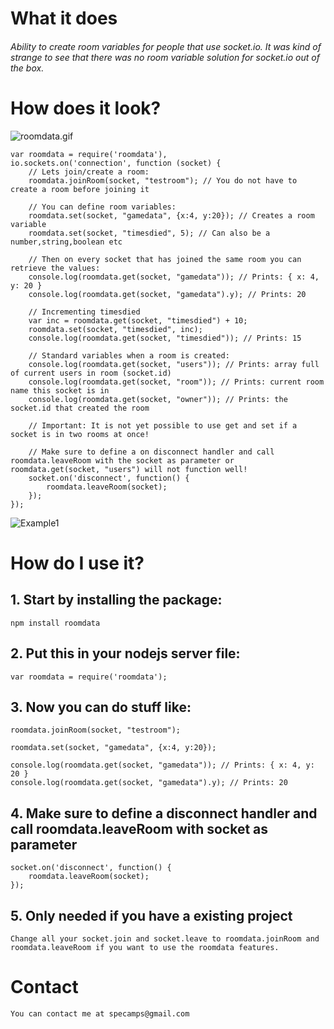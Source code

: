 # What it does

###### Ability to create room variables for people that use socket.io. It was kind of strange to see that there was no room variable solution for socket.io out of the box. ######


# How does it look?

![roomdata.gif](https://bitbucket.org/repo/EaxM4K/images/4033599328-roomdata.gif)

	var roomdata = require('roomdata'),
	io.sockets.on('connection', function (socket) {
		// Lets join/create a room:
		roomdata.joinRoom(socket, "testroom"); // You do not have to create a room before joining it
		
		// You can define room variables:
		roomdata.set(socket, "gamedata", {x:4, y:20}); // Creates a room variable
		roomdata.set(socket, "timesdied", 5); // Can also be a number,string,boolean etc
		
		// Then on every socket that has joined the same room you can retrieve the values:
		console.log(roomdata.get(socket, "gamedata")); // Prints: { x: 4, y: 20 }
		console.log(roomdata.get(socket, "gamedata").y); // Prints: 20
		
		// Incrementing timesdied
		var inc = roomdata.get(socket, "timesdied") + 10;
		roomdata.set(socket, "timesdied", inc);
		console.log(roomdata.get(socket, "timesdied")); // Prints: 15
		
		// Standard variables when a room is created:
		console.log(roomdata.get(socket, "users")); // Prints: array full of current users in room (socket.id)
		console.log(roomdata.get(socket, "room")); // Prints: current room name this socket is in
		console.log(roomdata.get(socket, "owner")); // Prints: the socket.id that created the room
		
		// Important: It is not yet possible to use get and set if a socket is in two rooms at once!
		
		// Make sure to define a on disconnect handler and call roomdata.leaveRoom with the socket as parameter or roomdata.get(socket, "users") will not function well!
		socket.on('disconnect', function() {
			roomdata.leaveRoom(socket);
		});
	});
![Example1](http://s14.postimg.org/7j43w0b81/roomdata1.png)


#  How do I use it?

## 1. Start by installing the package:
    npm install roomdata

## 2. Put this in your nodejs server file:

    var roomdata = require('roomdata');
	
## 3. Now you can do stuff like:

    roomdata.joinRoom(socket, "testroom");
	
	roomdata.set(socket, "gamedata", {x:4, y:20});
	
	console.log(roomdata.get(socket, "gamedata")); // Prints: { x: 4, y: 20 }
	console.log(roomdata.get(socket, "gamedata").y); // Prints: 20
	
## 4. Make sure to define a disconnect handler and call roomdata.leaveRoom with socket as parameter
    
    socket.on('disconnect', function() {
		roomdata.leaveRoom(socket);
	});
	
## 5. Only needed if you have a existing project

    Change all your socket.join and socket.leave to roomdata.joinRoom and roomdata.leaveRoom if you want to use the roomdata features.
	
# Contact
    You can contact me at specamps@gmail.com

	

